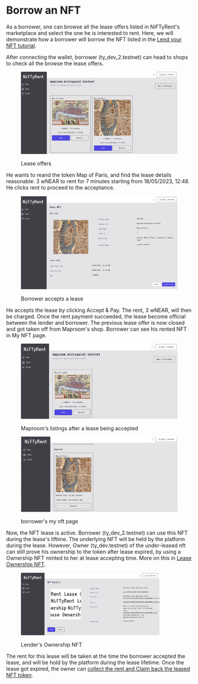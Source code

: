 # Borrow an NFT

As a borrower, one can browse all the lease offers listed in NiFTyRent's marketplace and select the one he is interested to rent.  Here, we will demonstrate how a borrower will borrow the NFT listed in the [Lend your NFT tutorial](lend-your-nft.md).

After connecting the wallet, borrower (ty\_dev\_2.testnet) can head to shops to check all the  browse the lease offers.

<figure><img src="../.gitbook/assets/Screenshot 2023-05-18 at 13.02.56.png" alt=""><figcaption><p>Lease offers</p></figcaption></figure>

He wants to reand the token Map of Paris, and find the lease details reasonable: 3 wNEAR to rent for 7 minutes starting from 18/05/2023, 12:48. He clicks rent to proceed to the acceptance.

<figure><img src="../.gitbook/assets/Screenshot 2023-05-18 at 13.06.38.png" alt=""><figcaption><p>Borrower accepts a lease</p></figcaption></figure>

He accepts the lease by clicking Accept & Pay. The rent, 3 wNEAR, will then be charged. Once the rent payment succeeded, the lease become official between the lender and borrower. The previous lease offer is now closed and got taken off from Maproom's shop.  Borrower can see his rented NFT in My NFT page.&#x20;

<figure><img src="../.gitbook/assets/Screenshot 2023-05-18 at 13.13.27.png" alt=""><figcaption><p>Maproom's listings after a lease being accepted</p></figcaption></figure>

<figure><img src="../.gitbook/assets/Screenshot 2023-05-18 at 13.11.35.png" alt=""><figcaption><p>borrower's my nft page</p></figcaption></figure>

Now, the NFT lease is active. Borrower (ty\_dev\_2.testnet) can use this NFT during the lease's liftime. The underlying NFT will be held by the platform during the lease. However, Owner (ty\_dev.testnet) of the under-leased nft can still prove his ownership to the token after lease expired, by using a Ownership NFT minted to her at lease accepting time. More on this in [Lease Ownership NFT](lease-ownership-nft/).

<figure><img src="../.gitbook/assets/Screenshot 2023-05-18 at 13.23.06.png" alt="" width="375"><figcaption><p>Lender's Ownership NFT</p></figcaption></figure>

The rent for this lease will be taken at the time the borrower accepted the lease, and will be hold by the platform during the lease lifetime. Once the lease got expired, the owner can [collect the rent and Claim back the leased NFT token](collect-rent-and-claim-back-nft.md).&#x20;

